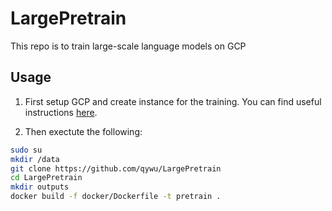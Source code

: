 # LargePretrain

This repo is to train large-scale language models on GCP

## Usage

1. First setup GCP and create instance for the training. You can find useful instructions [here](https://github.com/qywu/TorchFly/tree/master/examples/GCP%20Preemptible).

2. Then exectute the following:

```bash
sudo su
mkdir /data
git clone https://github.com/qywu/LargePretrain
cd LargePretrain
mkdir outputs
docker build -f docker/Dockerfile -t pretrain .
```